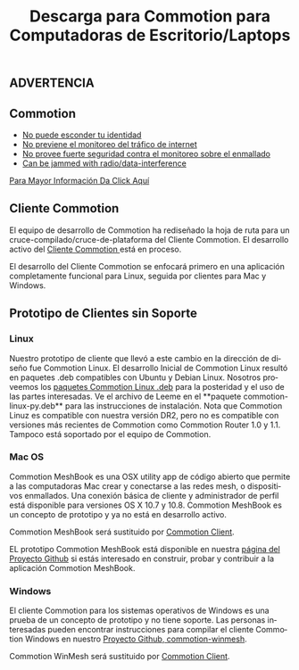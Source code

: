﻿---
layout: downloads
title: Descarga para Commotion para Computadoras de Escritorio/Laptops
categories: 
created: 2013-07-06
changed: 2013-12-31
post_author: critzo
lang: es
---
<div class="warning-label">
<div class="warning-top">
<h2>ADVERTENCIA</h2>
</div>

<div class="warning-bottom">
<h2>Commotion</h2>

<ul>
        <li><a href="/understanding-commotions-warning-label#anonymity">No puede esconder tu identidad</a></li>
        <li><a href="/understanding-commotions-warning-label#internet">No previene el monitoreo del tráfico de internet</a></li>
        <li><a href="/understanding-commotions-warning-label#monitoring">No provee fuerte seguridad contra el monitoreo sobre el enmallado</a></li>
        <li><a href="/understanding-commotions-warning-label#jamming">Can be jammed with radio/data-interference</a></li>
</ul>
<a href="/understanding-commotions-warning-label">Para Mayor Información Da Click Aquí</a></div>
</div>
<h2>Cliente Commotion</h2>
<p>El equipo de desarrollo de Commotion ha rediseñado la hoja de ruta para un cruce-compilado/cruce-de-plataforma del Cliente Commotion. El desarrollo activo del <a href="https://github.com/opentechinstitute/commotion-client">Cliente Commotion </a> está en proceso.</p>

<p>El desarrollo del Cliente Commotion se enfocará primero en una aplicación completamente funcional para Linux, seguida por clientes para Mac y Windows.</p>

<h2>Prototipo de Clientes sin Soporte</h2>

<h3>Linux</h3>
<p>Nuestro prototipo de cliente que llevó a este cambio en la dirección de diseño fue Commotion Linux. El desarrollo Inicial de Commotion Linux resultó en paquetes .deb compatibles con Ubuntu y Debian Linux. Nosotros proveemos los <a href="https://downloads.commotionwireless.net/linux" target="_blank">paquetes Commotion Linux .deb</a> para la posteridad y el uso de las partes interesadas. Ve el archivo de Leeme en el **paquete commotion-linux-py.deb** para las instrucciones de instalación. Nota que Commotion Linuz es compatible con nuestra versión DR2, pero no es compatible con versiones más recientes de Commotion como Commotion Router 1.0 y 1.1. Tampoco está soportado por el equipo de Commotion.</p>

<h3>Mac OS</h3>

<p>Commotion MeshBook es una  OSX utility app de código abierto que permite a las computadoras Mac crear y conectarse a las redes mesh, o dispositivos enmallados. Una conexión básica de cliente y administrador de perfil está disponible para versiones OS X 10.7 y 10.8. Commotion MeshBook es un concepto de prototipo y ya no está en desarrollo activo.</p>

<p>Commotion MeshBook será sustituido por <a href="https://github.com/opentechinstitute/commotion-client">Commotion Client</a>.</p> 

<p>EL prototipo Commotion MeshBook está disponible en nuestra <a href="https://github.com/opentechinstitute/commotion-meshbook" target="_blank">página del Proyecto Github</a> si estás interesado en construir, probar y contribuir a la aplicación Commotion MeshBook.</p>

<h3>Windows</h3>

<p>El cliente Commotion para los sistemas operativos de Windows es una prueba de un  concepto de prototipo y no tiene soporte. Las personas interesadas pueden encontrar instrucciones para compilar el cliente Commotion Windows en nuestro <a href="https://github.com/opentechinstitute/commotion-winmesh">Proyecto Github, commotion-winmesh</a>.</p>
 
<p>Commotion WinMesh será sustituido por <a href="https://github.com/opentechinstitute/commotion-client">Commotion Client</a>.</p> 
